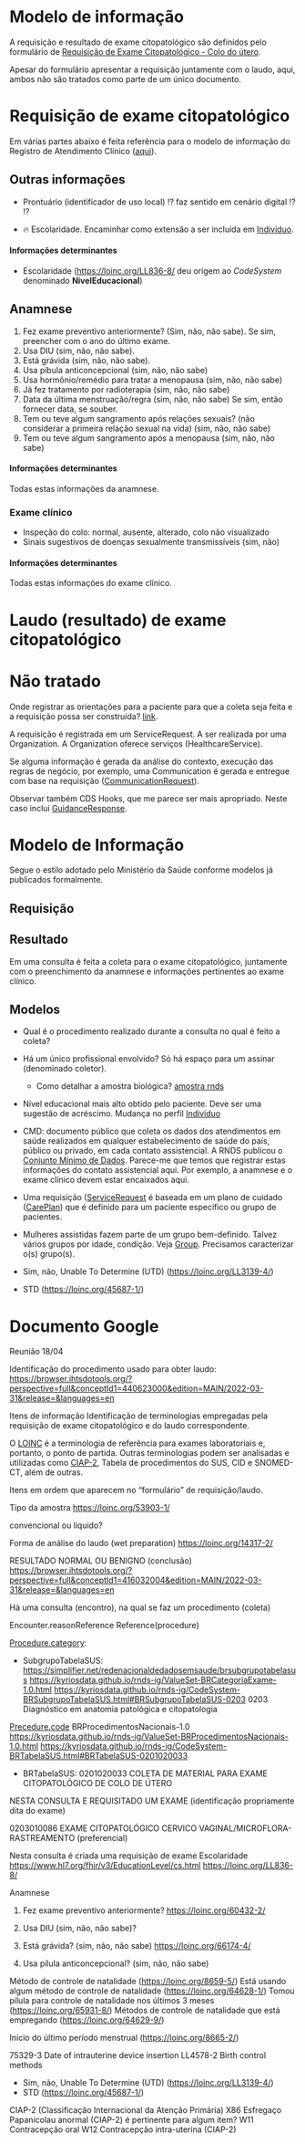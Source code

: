 # Modelo de informação

A requisição e resultado de exame citopatológico são definidos pelo formulário
de [Requisição de Exame Citopatológico - Colo do útero](modelo-requisicao.pdf).

Apesar do formulário apresentar a requisição juntamente
com o laudo, aqui, ambos não são tratados como parte de um
único documento.

# Requisição de exame citopatológico

Em várias partes abaixo é feita referência para o modelo de
informação do Registro de Atendimento Clínico ([aqui](https://www.in.gov.br/en/web/dou/-/portaria-n-234-de-18-de-julho-de-2022-416506215)).

## Outras informações

- Prontuário (identificador de uso local) ⁉️ faz sentido em cenário digital ⁉️ :interrobang:

- :fire: Escolaridade. Encaminhar como extensão a ser incluída em
  [Indivíduo](https://simplifier.net/redenacionaldedadosemsaude/brindividuo).

#### Informações determinantes

- Escolaridade (https://loinc.org/LL836-8/ deu origem ao _CodeSystem_ denominado **NivelEducacional**)

## Anamnese

1. Fez exame preventivo anteriormente? (Sim, não, não sabe). Se sim, preencher com o ano do último exame.
1. Usa DIU (sim, não, não sabe).
1. Está grávida (sim, não, não sabe).
1. Usa píbula anticoncepcional (sim, não, não sabe)
1. Usa hormônio/remédio para tratar a menopausa (sim, não, não sabe)
1. Já fez tratamento por radioterapia (sim, não, não sabe)
1. Data da última menstruação/regra (sim, não, não sabe) Se sim, então fornecer data, se souber.
1. Tem ou teve algum sangramento após relações sexuais? (não considerar a primeira relação sexual na vida) (sim, não, não sabe)
1. Tem ou teve algum sangramento após a menopausa (sim, não, não sabe)

#### Informações determinantes

Todas estas informações da anamnese.

### Exame clínico

- Inspeção do colo: normal, ausente, alterado, colo não visualizado
- Sinais sugestivos de doenças sexualmente transmissíveis (sim, não)

#### Informações determinantes

Todas estas informações do exame clínico.

# Laudo (resultado) de exame citopatológico

# Não tratado

Onde registrar as orientações para a paciente para que a coleta seja feita e a requisição possa ser construída? [link](https://portaldeboaspraticas.iff.fiocruz.br/atencao-mulher/coleta-e-indicacoes-para-o-exame-citopatologico-do-colo-uterino/#:~:text=Coleta%20e%20Indica%C3%A7%C3%B5es%20para%20o%20Exame%20Citopatol%C3%B3gico%20do%20Colo%20Uterino,-22%20out%202019&text=O%20exame%20citopatol%C3%B3gico%20%C3%A9%20um,estrat%C3%A9gia%20para%20detectar%20les%C3%B5es%20precocemente).

A requisição é registrada em um ServiceRequest. A ser realizada por uma Organization.
A Organization oferece serviços (HealthcareService).

Se alguma informação é gerada da análise do contexto, execução das regras de negócio,
por exemplo, uma Communication é gerada e entregue com base na requisição
([CommunicationRequest](https://www.hl7.org/fhir/communicationrequest.html)).

Observar também CDS Hooks, que me parece
ser mais apropriado. Neste caso inclui [GuidanceResponse](https://www.hl7.org/fhir/guidanceresponse.html).

# Modelo de Informação

Segue o estilo adotado pelo Ministério da Saúde conforme
modelos já publicados formalmente.

## Requisição

## Resultado

Em uma consulta é feita a coleta para o exame citopatológico, juntamente com o preenchimento da anamnese e informações pertinentes ao exame clínico.

## Modelos

- Qual é o procedimento realizado durante a consulta
  no qual é feito a coleta?

- Há um único profissional envolvido? Só há espaço
  para um assinar (denominado coletor).

  - Como detalhar a amostra biológica?
    [amostra rnds](https://kyriosdata.github.io/rnds-ig/StructureDefinition-BRAmostraBiologica.html)

- Nível educacional mais alto obtido pelo paciente. Deve ser uma sugestão de acréscimo. Mudança no perfil [Individuo](https://simplifier.net/redenacionaldedadosemsaude/brindividuo)

- CMD: documento público que coleta os dados dos atendimentos em saúde realizados em qualquer estabelecimento de saúde do país, público ou privado, em cada contato assistencial. A RNDS publicou o
  [Conjunto Mínimo de Dados](https://simplifier.net/redenacionaldedadosemsaude/brconjuntominimodados). Parece-me que temos que registrar estas informações do contato assistencial aqui. Por exemplo,
  a anamnese e o exame clínico devem estar encaixados aqui.

- Uma requisição ([ServiceRequest](https://www.hl7.org/fhir/servicerequest.tml#ServiceRequest) é baseada em um plano de cuidado ([CarePlan](https://www.hl7.org/fhir/careplan.html)) que é definido para um paciente específico ou grupo de pacientes.

- Mulheres assistidas fazem parte de um grupo bem-definido. Talvez vários grupos por idade, condição. Veja [Group](https://www.hl7.org/fhir/group.html). Precisamos caracterizar o(s) grupo(s).

- Sim, não, Unable To Determine (UTD) (https://loinc.org/LL3139-4/)
- STD (https://loinc.org/45687-1/)

# Documento Google

Reunião 18/04

Identificação do procedimento usado para obter laudo:
https://browser.ihtsdotools.org/?perspective=full&conceptId1=440623000&edition=MAIN/2022-03-31&release=&languages=en

Itens de informação
Identificação de terminologias empregadas pela requisição de exame citopatológico e do laudo correspondente.

O [LOINC](https://loinc.org/) é a terminologia de referência para exames laboratoriais e, portanto, o ponto de partida. Outras terminologias podem ser analisadas e utilizadas como [CIAP-2](http://www.saude.ba.gov.br/wp-content/uploads/2018/08/Tabela-CIAP-2.pdf), Tabela de procedimentos do SUS, CID e SNOMED-CT, além de outras.

Itens em ordem que aparecem no “formulário” de requisição/laudo.

Tipo da amostra
https://loinc.org/53903-1/

convencional ou líquido?

Forma de análise do laudo (wet preparation)
https://loinc.org/14317-2/

RESULTADO NORMAL OU BENIGNO (conclusão)
https://browser.ihtsdotools.org/?perspective=full&conceptId1=416032004&edition=MAIN/2022-03-31&release=&languages=en

Há uma consulta (encontro), na qual se faz um procedimento (coleta)

Encounter.reasonReference Reference(procedure)

[Procedure.category](https://www.hl7.org/fhir/procedure-definitions.html#Procedure.category):

- SubgrupoTabelaSUS: https://simplifier.net/redenacionaldedadosemsaude/brsubgrupotabelasus
  https://kyriosdata.github.io/rnds-ig/ValueSet-BRCategoriaExame-1.0.html
  https://kyriosdata.github.io/rnds-ig/CodeSystem-BRSubgrupoTabelaSUS.html#BRSubgrupoTabelaSUS-0203
  0203 Diagnóstico em anatomia patológica e citopatologia

[Precedure.code](https://www.hl7.org/fhir/procedure-definitions.html#Procedure.code)
BRProcedimentosNacionais-1.0
https://kyriosdata.github.io/rnds-ig/ValueSet-BRProcedimentosNacionais-1.0.html
https://kyriosdata.github.io/rnds-ig/CodeSystem-BRTabelaSUS.html#BRTabelaSUS-0201020033

- BRTabelaSUS:
  0201020033
  COLETA DE MATERIAL PARA EXAME CITOPATOLÓGICO DE COLO DE ÚTERO

NESTA CONSULTA E REQUISITADO UM EXAME (identificação propriamente dita do exame)

0203010086
EXAME CITOPATOLÓGICO CERVICO VAGINAL/MICROFLORA-RASTREAMENTO
(preferencial)

Nesta consulta é criada uma requisição de exame
Escolaridade
https://www.hl7.org/fhir/v3/EducationLevel/cs.html
https://loinc.org/LL836-8/

Anamnese

1. Fez exame preventivo anteriormente?
   https://loinc.org/60432-2/

2. Usa DIU (sim, não, não sabe)?

3. Está grávida? (sim, não, não sabe)
   https://loinc.org/66174-4/
4. Usa pílula anticoncepcional? (sim, não, não sabe)

Método de controle de natalidade (https://loinc.org/8659-5/)
Está usando algum método de controle de natalidade (https://loinc.org/64628-1/)
Tomou pílula para controle de natalidade nos últimos 3 meses (https://loinc.org/65931-8/)
Métodos de controle de natalidade que está empregando (https://loinc.org/64629-9/)

Início do último período menstrual (https://loinc.org/8665-2/)

75329-3 Date of intrauterine device insertion
LL4578-2 Birth control methods

- Sim, não, Unable To Determine (UTD) (https://loinc.org/LL3139-4/)
- STD (https://loinc.org/45687-1/)

CIAP-2 (Classificação Internacional da Atenção Primária)
X86 Esfregaço Papanicolau anormal (CIAP-2) é pertinente para algum item?
W11 Contracepção oral W12 Contracepção intra-uterina (CIAP-2)
